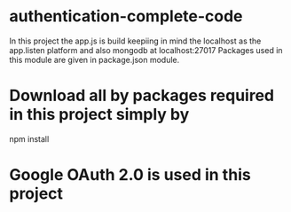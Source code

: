 # authentication-complete-code
In this project the app.js is build keepiing in mind the localhost as the app.listen platform and also mongodb at localhost:27017
Packages used in this module are given in package.json module.
# Download all by packages required in this project simply by
npm install
# Google OAuth 2.0 is used in this project
